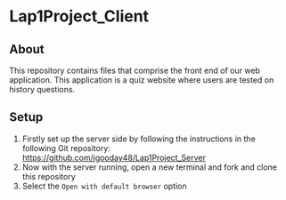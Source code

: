 # Lap1Project_Client

## About
This repository contains files that comprise the front end of our web application. This application is a quiz website where users are tested on history questions.


## Setup 
1. Firstly set up the server side by following the instructions in the following Git repository: https://github.com/jgooday48/Lap1Project_Server
2. Now with the server running, open a new terminal and fork and clone this repository
3. Select the ```Open with default browser``` option 
